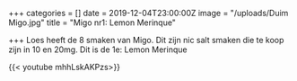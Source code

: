 +++
categories = []
date = 2019-12-04T23:00:00Z
image = "/uploads/Duim Migo.jpg"
title = "Migo nr1: Lemon Merinque"

+++
Loes heeft de 8 smaken van Migo. Dit zijn nic salt smaken die te koop zijn in 10 en 20mg. Dit is de 1e: Lemon Merinque

{{< youtube mhhLskAKPzs>}}